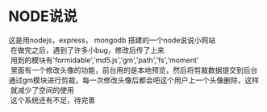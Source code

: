# NODE说说    
 这是用nodejs，express， mongodb 搭建的一个node说说小网站    
  在做完之后，遇到了许多小bug，修改后传了上来    
  用到的模块有'formidable','md5.js','gm','path','fs','moment'    
  里面有一个修改头像的功能，前台用的是本地预览，然后将剪裁数据提交到后台通过gm模块进行剪裁，每一次修改头像后都会吧这个用户上一个头像删除，这样    
  就减少了空间的使用   
  这个系统还有不足，待完善
